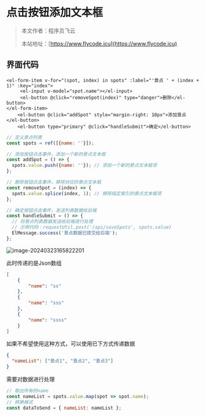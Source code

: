 # 点击按钮添加文本框
> 本文作者：程序员飞云
>
> 本站地址：[https://www.flycode.icu](https://www.flycode.icu)

## 界面代码
```vue
<el-form-item v-for="(spot, index) in spots" :label="'景点 ' + (index + 1)" :key="index">
     <el-input v-model="spot.name"></el-input>
     <el-button @click="removeSpot(index)" type="danger">删除</el-button>
</el-form-item>
	<el-button @click="addSpot" style="margin-right: 10px">添加景点</el-button>
    <el-button type="primary" @click="handleSubmit">确定</el-button>
```

```js
// 定义景点列表
const spots = ref([{name: ''}]);

// 添加按钮点击事件，添加一个新的景点文本框
const addSpot = () => {
  spots.value.push({name: ''}); // 添加一个新的景点文本框项
};

// 删除按钮点击事件，移除对应的景点文本框
const removeSpot = (index) => {
  spots.value.splice(index, 1); // 移除指定索引的景点文本框项
};

// 确定按钮点击事件，发送列表数据给后端
const handleSubmit = () => {
  // 将景点列表数据发送给后端进行处理
  // 示例代码：requestUtil.post('/api/saveSpots', spots.value)
  ElMessage.success('景点数据已提交给后端');
};
```

![image-20240323165822201](https://flycodeu-1314556962.cos.ap-nanjing.myqcloud.com//codeCenterImg/image-20240323165822201.png)

此时传递的是Json数组

```json
[
    {
        "name": "ss"
    },
    {
        "name": "sss"
    },
    {
        "name": "ssss"
    }
]
```

如果不希望使用这种方式，可以使用已下方式传递数据

```json
{
  "nameList": ["景点1", "景点2", "景点3"]
}
```

需要对数据进行处理

```js
// 取出所有的name 
const nameList = spots.value.map(spot => spot.name);
// 转换格式
const dataToSend = { nameList: nameList };
```

